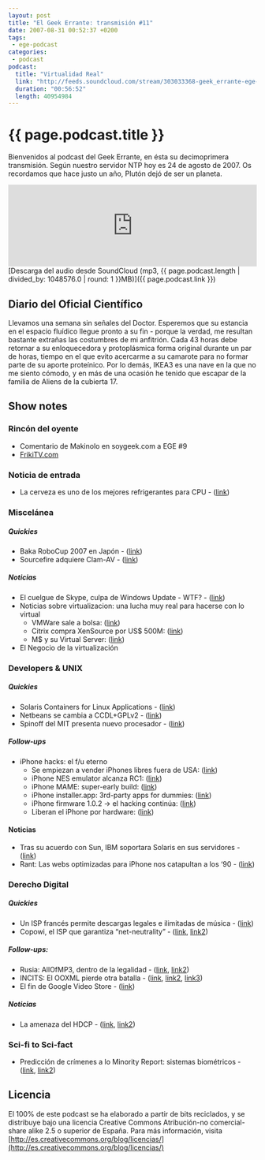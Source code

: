 ```yaml
---
layout: post
title: "El Geek Errante: transmisión #11"
date: 2007-08-31 00:52:37 +0200
tags:
 - ege-podcast
categories:
 - podcast
podcast:
  title: "Virtualidad Real"
  link: "http://feeds.soundcloud.com/stream/303033368-geek_errante-ege-podcast-ep11.mp3"
  duration: "00:56:52"
  length: 40954984
---
```


# {{ page.podcast.title }}
Bienvenidos al podcast del Geek Errante, en ésta su decimoprimera transmisión. Según nuestro servidor NTP hoy es 24 de agosto de 2007. Os recordamos que hace justo un año, Plutón dejó de ser un planeta.

<iframe width="100%" height="166" scrolling="no" frameborder="no" src="https://w.soundcloud.com/player/?url=https%3A//api.soundcloud.com/tracks/303033368&amp;color=ff5500&amp;auto_play=false&amp;hide_related=false&amp;show_comments=true&amp;show_user=true&amp;show_reposts=false"></iframe>
[Descarga del audio desde SoundCloud (mp3, {{ page.podcast.length | divided_by: 1048576.0 | round: 1 }}MB)]({{ page.podcast.link }})

## Diario del Oficial Científico
Llevamos una semana sin señales del Doctor. Esperemos que su estancia en el espacio fluídico llegue pronto a su fin - porque la verdad, me resultan bastante extrañas las costumbres de mi anfitrión. Cada 43 horas debe retornar a su enloquecedora y protoplásmica forma original durante un par de horas, tiempo en el que evito acercarme a su camarote para no formar parte de su aporte proteínico. Por lo demás, IKEA3 es una nave en la que no me siento cómodo, y en más de una ocasión he tenido que escapar de la familia de Aliens de la cubierta 17.

## Show notes

### Rincón del oyente
- Comentario de Makinolo en soygeek.com a EGE #9
- [FrikiTV.com](https://www.youtube.com/user/frikitv)

### Noticia de entrada
- La cerveza es uno de los mejores refrigerantes para CPU - ([link](http://web.archive.org/web/20071111002356/http://weblog.infoworld.com/techwatch/archives/013376.html))

### Miscelánea

##### Quickies
- Baka RoboCup 2007 en Japón - ([link](http://pinktentacle.com/2007/08/bots-play-the-fool-at-baka-robocup-2007/))
- Sourcefire adquiere Clam-AV - ([link](http://web.archive.org/web/20071013171020/http://www.hispasec.com/unaaldia/3218))

##### Noticias
- El cuelgue de Skype, culpa de Windows Update - WTF? - ([link](http://www.theregister.co.uk/2007/08/20/skype_outage_post-mortem/))
- Noticias sobre virtualizacion: una lucha muy real para hacerse con lo virtual
    - VMWare sale a bolsa: ([link](http://cincodias.com/cincodias/2007/08/16/empresas/1187431135_850215.html))
    - Citrix compra XenSource por US$ 500M: ([link](http://web.archive.org/web/20071016131909/http://xensource.com/about/Pages/CitrixAcquisition.aspx))
    - M$ y su Virtual Server: ([link](http://web.archive.org/web/20071011114835/http://blogs.technet.com/virtualization/archive/2007/08/14/virtualization-big-opportunities.aspx))
- El Negocio de la virtualización

### Developers & UNIX

##### Quickies
- Solaris Containers for Linux Applications - ([link](http://web.archive.org/web/20071112012634/http://www.virtualization.info/2007/08/sun-to-release-solaris-containers-for.html))
- Netbeans se cambia a CCDL+GPLv2 - ([link](http://web.archive.org/web/20071121084340/http://whacked.net/2007/08/18/gplv2cddl-dual-licensing/))
- Spinoff del MIT presenta nuevo procesador - ([link](https://www.technologyreview.com/s/408530/a-new-design-for-computer-chips/))

##### Follow-ups
- iPhone hacks: el f/u eterno
    - Se empiezan a vender iPhones libres fuera de USA: ([link](http://gizmodo.com/290950/the-story-behind-the-100-unlocked-iphone-rip-off))
    - iPhone NES emulator alcanza RC1: ([link](https://www.engadget.com/2007/08/20/iphone-nes-emulator-reaches-release-candidate-1/))
    - iPhone MAME: super-early build: ([link](https://www.engadget.com/2007/08/20/iphone-mame-project-launched/))
    - iPhone installer.app: 3rd-party apps for dummies: ([link](http://gizmodo.com/291184/how-to-install-apps-on-your-iphone-easily-no-hacking-skills-required))
    - iPhone firmware 1.0.2 -> el hacking continúa: ([link](http://gizmodo.com/291971/iphone-update-102-out-hacks-still-ok-updated))
    - Liberan el iPhone por hardware: ([link](http://web.archive.org/web/20081011190342/http://www.hardmac.com/news/2007-08-24/#7103))

#### Noticias
- Tras su acuerdo con Sun, IBM soportara Solaris en sus servidores - ([link](http://www.theregister.co.uk/2007/08/16/sun_ibm_solarisx86/))
- Rant: Las webs optimizadas para iPhone nos catapultan a los ‘90 - ([link](http://web.archive.org/web/20071110151338/http://blog.wired.com/monkeybites/2007/08/the-iphone-is-i.html))

### Derecho Digital

##### Quickies
- Un ISP francés permite descargas legales e ilimitadas de música - ([link](http://tecnologia.elpais.com/tecnologia/2007/08/20/actualidad/1187598483_850215.html))
- Copowi, el ISP que garantiza “net-neutrality” - ([link](http://arstechnica.com/features/2007/08/meet-copowi-the-worlds-first-isp-to-guarantee-network-neutrality/), [link2](ihttps://wiki.p2pfoundation.net/Net_Neutral_ISP))

##### Follow-ups:
- Rusia: AllOfMP3, dentro de la legalidad - ([link](https://techcrunch.com/2007/08/15/russian-court-finds-allofmp3-legal/), [link2](http://tecnologia.elpais.com/tecnologia/2007/08/17/actualidad/1187341261_850215.html))
- INCITS: El OOXML pierde otra batalla - ([link](http://www.pcworld.com/article/135863/article.html), [link2](https://simos.info/blog/ooxml-voting-process-and-controversy/), [link3](http://noticiastech.com/wordpress/?p=5657))
- El fin de Google Video Store - ([link](https://techcrunch.com/2007/08/21/google-reverses-position-on-video-refunds-good-for-them/))

##### Noticias
- La amenaza del HDCP - ([link](https://en.wikipedia.org/wiki/High-bandwidth_Digital_Content_Protection), [link2](http://www.pcworld.com/article/135814/article.html))

### Sci-fi to Sci-fact
- Predicción de crímenes a lo Minority Report: sistemas biométricos - ([link](https://www.eurekalert.org/pub_releases/2007-08/ns-cyc080807.php), [link2](http://arstechnica.com/security/2007/08/homeland-security-tests-automated-hostile-intent-detector/))

## Licencia
El 100% de este podcast se ha elaborado a partir de bits reciclados, y se distribuye bajo una licencia Creative Commons Atribución-no comercial-share alike 2.5 o superior de España. Para más información, visita [http://es.creativecommons.org/blog/licencias/](http://es.creativecommons.org/blog/licencias/)

